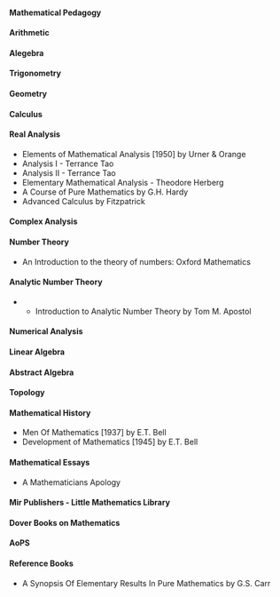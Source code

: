#### Mathematical Pedagogy 

#### Arithmetic 

#### Alegebra

#### Trigonometry

#### Geometry

#### Calculus

#### Real Analysis 
- Elements of Mathematical Analysis [1950] by Urner & Orange
- Analysis I - Terrance Tao
- Analysis II - Terrance Tao
- Elementary Mathematical Analysis - Theodore Herberg
- A Course of Pure Mathematics by G.H. Hardy
- Advanced Calculus by Fitzpatrick 

#### Complex Analysis 

#### Number Theory 
- An Introduction to the theory of numbers: Oxford Mathematics


#### Analytic Number Theory
- - Introduction to Analytic Number Theory by Tom M. Apostol

#### Numerical Analysis 

#### Linear Algebra

#### Abstract Algebra

#### Topology

####

####

####

####

####

####

####

####

#### 

#### Mathematical History
- Men Of Mathematics [1937] by E.T. Bell
- Development of Mathematics [1945] by E.T. Bell

#### Mathematical Essays
- A Mathematicians Apology 

#### Mir Publishers - Little Mathematics Library 

#### Dover Books on Mathematics

#### AoPS

#### Reference Books
- A Synopsis Of Elementary Results In Pure Mathematics by G.S. Carr
